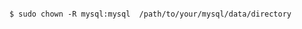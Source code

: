 <!-- layout:code post: database-backups_note -->

```

$ sudo chown -R mysql:mysql  /path/to/your/mysql/data/directory 

```
